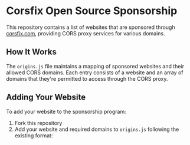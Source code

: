 # Corsfix Open Source Sponsorship

This repository contains a list of websites that are sponsored through [corsfix.com](https://corsfix.com), providing CORS proxy services for various domains.

## How It Works

The `origins.js` file maintains a mapping of sponsored websites and their allowed CORS domains. Each entry consists of a website and an array of domains that they're permitted to access through the CORS proxy.

## Adding Your Website

To add your website to the sponsorship program:

1. Fork this repository
2. Add your website and required domains to `origins.js` following the existing format:
